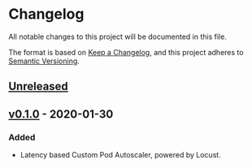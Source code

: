 # Changelog
All notable changes to this project will be documented in this file.

The format is based on [Keep a Changelog](https://keepachangelog.com/en/1.0.0/),
and this project adheres to [Semantic Versioning](https://semver.org/spec/v2.0.0.html).

## [Unreleased]

## [v0.1.0] - 2020-01-30
### Added
- Latency based Custom Pod Autoscaler, powered by Locust.

[Unreleased]: https://github.com/jthomperoo/locust-pod-autoscaler/compare/v0.1.0...HEAD
[v0.1.0]: https://github.com/jthomperoo/locust-pod-autoscaler/releases/tag/v0.1.0